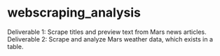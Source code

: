 # webscraping_analysis

Deliverable 1: Scrape titles and preview text from Mars news articles.
Deliverable 2: Scrape and analyze Mars weather data, which exists in a table.

